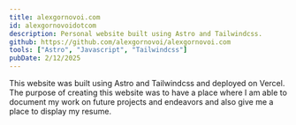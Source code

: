 ```yaml
---
title: alexgornovoi.com
id: alexgornovoidotcom
description: Personal website built using Astro and Tailwindcss.
github: https://github.com/alexgornovoi/alexgornovoi.com
tools: ["Astro", "Javascript", "Tailwindcss"]
pubDate: 2/12/2025
---
```


This website was built using Astro and Tailwindcss and deployed on Vercel. The purpose of creating this website was to have a place where I am able to document my work on future projects and endeavors and also give me a place to display my resume.
